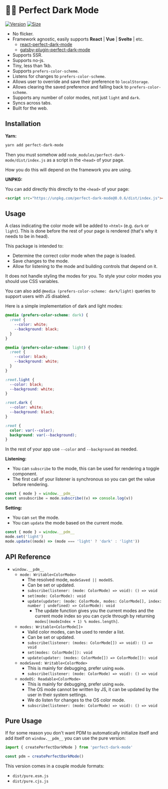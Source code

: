 # 🌚🌝 Perfect Dark Mode

[![Version][version-badge]][package]
[![Size][size-badge]][size]

- No flicker.
- Framework agnostic, easily supports **React** | **Vue** | **Svelte** | etc.
  - [react-perfect-dark-mode](./packages/react-perfect-dark-mode)
  - [gatsby-plugin-perfect-dark-mode]('./packages/gatsby-plugin-perfect-dark-mode)
- Supports SSR.
- Supports no-js.
- Tiny, less than 1kb.
- Supports `prefers-color-scheme`.
- Listens for changes to `prefers-color-scheme`.
- Allows user to override and save their preference to `localStorage`.
- Allows clearing the saved preference and falling back to `prefers-color-scheme`.
- Supports any number of color modes, not just `light` and `dark`.
- Syncs across tabs.
- Built for the web.

## Installation

**Yarn:**

```bash
yarn add perfect-dark-mode
```

Then you must somehow add `node_modules/perfect-dark-mode/dist/index.js` as a script in the `<head>` of your page.

How you do this will depend on the framework you are using.

**UNPKG:**

You can add directly this directly to the `<head>` of your page:

```html
<script src="https://unpkg.com/perfect-dark-mode@0.0.6/dist/index.js"></script>
```

## Usage

A class indicating the color mode will be added to `<html>` (e.g. `dark` or `light`).
This is done before the rest of your page is rendered (that's why it needs to be in head).

This package is intended to:

- Determine the correct color mode when the page is loaded.
- Save changes to the mode.
- Allow for listening to the mode and building controls that depend on it.

It does not handle styling the modes for you.
To style your color modes you should use CSS variables.

You can also add `@media (prefers-color-scheme: dark/light)` queries to support users with JS disabled.

Here is a simple implementation of dark and light modes:

```css
@media (prefers-color-scheme: dark) {
  :root {
    --color: white;
    --background: black;
  }
}

@media (prefers-color-scheme: light) {
  :root {
    --color: black;
    --background: white;
  }
}

:root.light {
  --color: black;
  --background: white;
}

:root.dark {
  --color: white;
  --background: black;
}

:root {
  color: var(--color);
  background: var(--background);
}
```

In the rest of your app use `--color` and `--background` as needed.

**Listening:**

- You can `subscribe` to the mode, this can be used for rendering a toggle component.
- The first call of your listener is synchronous so you can get the value before rendering.

```js
const { mode } = window.__pdm__
const unsubscribe = mode.subscribe((v) => console.log(v))
```

**Setting:**

- You can `set` the mode.
- You can `update` the mode based on the current mode.

```js
const { mode } = window.__pdm__
mode.set('light')
mode.update((mode) => (mode === 'light' ? 'dark' : 'light'))
```

## API Reference

- `window.__pdm__`
  - `mode: Writable<ColorMode>`
    - The resolved mode, `modeSaved || modeOS`.
    - Can be set or updated.
    - `subscribe(listener: (mode: ColorMode) => void): () => void`
    - `set(mode: ColorMode): void`
    - `update(updater: (mode: ColorMode, modes: ColorMode[], index: number | undefined) => ColorMode): void`
      - The update function gives you the current modes and the current mode index so you can cycle
        through by returning `modes[(modeIndex + 1) % modes.length]`.
  - `modes: Writable<ColorMode[]>`
    - Valid color modes, can be used to render a list.
    - Can be set or updated.
    - `subscribe(listener: (modes: ColorMode[]) => void): () => void`
    - `set(modes: ColorMode[]): void`
    - `update(updater: (modes: ColorMode[]) => ColorMode[]): void`
  - `modeSaved: Writable<ColorMode>`
    - This is mainly for debugging, prefer using `mode`.
    - `subscribe(listener: (mode: ColorMode) => void): () => void`
  - `modeOS: Readable<ColorMode>`
    - This is mainly for debugging, prefer using `mode`.
    - The OS mode cannot be written by JS, it can
      be updated by the user in their system settings.
    - We do listen for changes to the OS color mode.
    - `subscribe(listener: (mode: ColorMode) => void): () => void`

## Pure Usage

If for some reason you don't want PDM to automatically initialize itself and add itself on `window.__pdm__` you can use the pure version:

```js
import { createPerfectDarkMode } from 'perfect-dark-mode'

const pdm = createPerfectDarkMode()
```

This version comes in a couple module formats:

- `dist/pure.esm.js`
- `dist/pure.cjs.js`

[package]: https://www.npmjs.com/package/perfect-dark-mode
[version-badge]: https://img.shields.io/npm/v/perfect-dark-mode.svg
[size]: https://bundlephobia.com/result?p=perfect-dark-mode
[size-badge]: https://img.shields.io/bundlephobia/minzip/perfect-dark-mode?label=size
